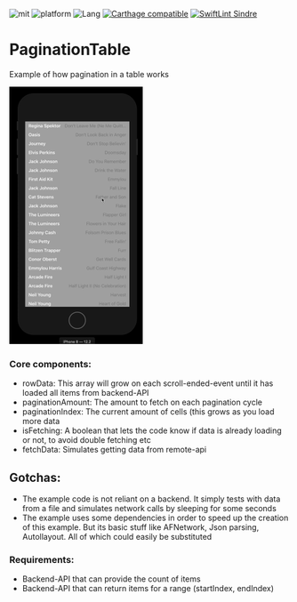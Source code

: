 ![mit](https://img.shields.io/badge/License-MIT-brightgreen.svg)
![platform](https://img.shields.io/badge/Platform-iOS-blue.svg)
![Lang](https://img.shields.io/badge/Language-Swift%205.0-orange.svg)
[![Carthage compatible](https://img.shields.io/badge/Carthage-compatible-4BC51D.svg?style=flat)](https://github.com/Carthage/Carthage)
[![SwiftLint Sindre](https://img.shields.io/badge/SwiftLint-Sindre-hotpink.svg)](https://github.com/sindresorhus/swiftlint-sindre)

# PaginationTable
Example of how pagination in a table works

<img width="240" alt="img" src="https://github.com/stylekit/img/blob/master/pagination.gif?raw=true">

### Core components:
- rowData: This array will grow on each scroll-ended-event until it has loaded all items from backend-API
- paginationAmount: The amount to fetch on each pagination cycle
- paginationIndex: The current amount of cells (this grows as you load more data
- isFetching: A boolean that lets the code know if data is already loading or not, to avoid double fetching etc
- fetchData: Simulates getting data from remote-api

## Gotchas:
- The example code is not reliant on a backend. It simply tests with data from a file and simulates network calls by sleeping for some seconds
- The example uses some dependencies in order to speed up the creation of this example. But its basic stuff like AFNetwork, Json parsing, Autollayout. All of which could easily be substituted

### Requirements:
- Backend-API that can provide the count of items
- Backend-API that can return items for a range (startIndex, endIndex)
